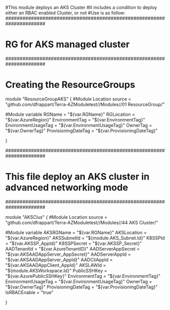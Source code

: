 #This module deploys an AKS Cluster
#It includes a condition to deploy either an RBAC enabled Cluster, or not
#Use is as follow:
######################################################################
# RG for AKS managed cluster
######################################################################

# Creating the ResourceGroups

module "ResourceGroupAKS" {
  #Module Location
  source = "github.com/dfrappart/Terra-AZModuletest//Modules//01 ResourceGroup/"

  #Module variable
  RGName              = "${var.RGName}"
  RGLocation          = "${var.AzureRegion}"
  EnvironmentTag      = "${var.EnvironmentTag}"
  EnvironmentUsageTag = "${var.EnvironmentUsageTag}"
  OwnerTag            = "${var.OwnerTag}"
  ProvisioningDateTag = "${var.ProvisioningDateTag}"

}

######################################################################
# This file deploy an AKS cluster in advanced networking mode
######################################################################



module "AKSClus" {
  #Module Location
  source = "github.com/dfrappart/Terra-AZModuletest//Modules//44 AKS Cluster/"

  #Module variable
  AKSRGName           = "${var.RGName}"
  AKSLocation         = "${var.AzureRegion}"
  AKSSubnetId         = "${module.AKS_Subnet.Id}"
  K8SSPId             = "${var.AKSSP_AppId}"
  K8SSPSecret         = "${var.AKSSP_Secret}"
  AADTenantId         = "${var.AzureTenantID}"
  AADServerAppSecret  = "${var.AKSAADAppServer_AppSecret}"
  AADServerAppId      = "${var.AKSAADAppServer_AppId}"
  AADCliAppId         = "${var.AKSAADAppClient_AppId}"
  AKSLAWId            = "${module.AKSWorkspace.Id}"
  PublicSSHKey        = "${var.AzurePublicSSHKey}"
  EnvironmentTag      = "${var.EnvironmentTag}"
  EnvironmentUsageTag = "${var.EnvironmentUsageTag}"
  OwnerTag            = "${var.OwnerTag}"
  ProvisioningDateTag = "${var.ProvisioningDateTag}"
  IsRBACEnable        = "true"

}